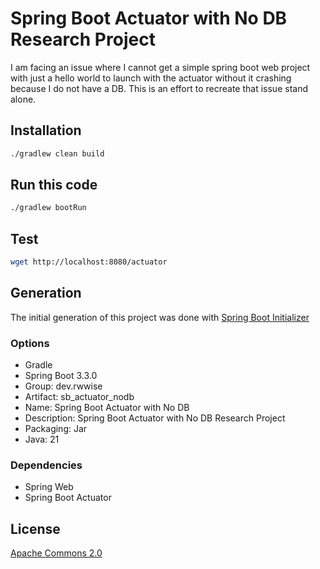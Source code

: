 # Spring Boot Actuator with No DB Research Project

I am facing an issue where I cannot get a simple spring boot web project with just a hello world to launch with the actuator without it crashing because I do not have a DB.  This is an effort to recreate that issue stand alone.

## Installation

```bash
./gradlew clean build
```

## Run this code
```bash
./gradlew bootRun
```

## Test

```bash
wget http://localhost:8080/actuator
```
## Generation
The initial generation of this project was done with [Spring Boot Initializer](https://start.spring.io/#!type=gradle-project&language=java&platformVersion=3.3.0&packaging=jar&jvmVersion=21&groupId=dev.rwwise&artifactId=sb_acutator_nodb&name=Spring%20Boot%20Actuator%20with%20No%20DB&description=Spring%20Boot%20Actuator%20with%20No%20DB%20Research%20Project&packageName=dev.rwwise.sb_acutator_nodb&dependencies=web,actuator)
### Options
* Gradle
* Spring Boot 3.3.0
* Group: dev.rwwise
* Artifact: sb_actuator_nodb
* Name: Spring Boot Actuator with No DB
* Description: Spring Boot Actuator with No DB Research Project
* Packaging: Jar
* Java: 21
### Dependencies
* Spring Web
* Spring Boot Actuator

## License 
[Apache Commons 2.0](LICENSE)